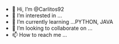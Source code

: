 - 👋 Hi, I’m @Carlitos92
- 👀 I’m interested in ...
- 🌱 I’m currently learning ...PYTHON, JAVA
- 💞️ I’m looking to collaborate on ...
- 📫 How to reach me ...

<!---
Carlitos92/Carlitos92 is a ✨ special ✨ repository because its `README.md` (this file) appears on your GitHub profile.
You can click the Preview link to take a look at your changes.
--->
